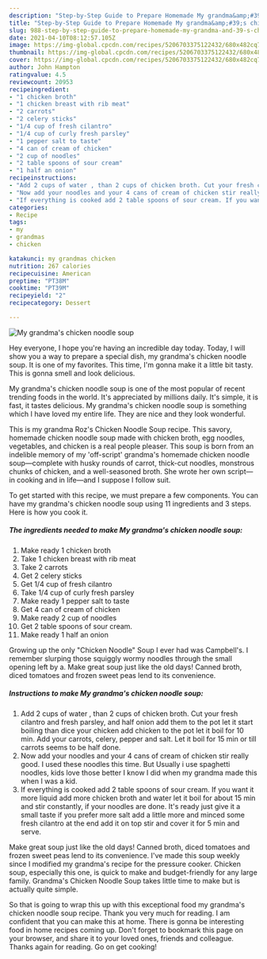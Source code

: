 ```yaml
---
description: "Step-by-Step Guide to Prepare Homemade My grandma&amp;#39;s chicken noodle soup"
title: "Step-by-Step Guide to Prepare Homemade My grandma&amp;#39;s chicken noodle soup"
slug: 988-step-by-step-guide-to-prepare-homemade-my-grandma-and-39-s-chicken-noodle-soup
date: 2021-04-10T08:12:57.105Z
image: https://img-global.cpcdn.com/recipes/5206703375122432/680x482cq70/my-grandmas-chicken-noodle-soup-recipe-main-photo.jpg
thumbnail: https://img-global.cpcdn.com/recipes/5206703375122432/680x482cq70/my-grandmas-chicken-noodle-soup-recipe-main-photo.jpg
cover: https://img-global.cpcdn.com/recipes/5206703375122432/680x482cq70/my-grandmas-chicken-noodle-soup-recipe-main-photo.jpg
author: John Hampton
ratingvalue: 4.5
reviewcount: 20953
recipeingredient:
- "1 chicken broth"
- "1 chicken breast with rib meat"
- "2 carrots"
- "2 celery sticks"
- "1/4 cup of fresh cilantro"
- "1/4 cup of curly fresh parsley"
- "1 pepper salt to taste"
- "4 can of cream of chicken"
- "2 cup of noodles"
- "2 table spoons of sour cream"
- "1 half an onion"
recipeinstructions:
- "Add 2 cups of water , than 2 cups of chicken broth. Cut your fresh cilantro and fresh parsley, and half onion add them to the pot let it start boiling than dice your chicken add chicken to the pot let it boil for 10 min. Add your carrots, celery, pepper and salt. Let it boil for 15 min or till carrots seems to be half done."
- "Now add your noodles and your 4 cans of cream of chicken stir really good. I used these noodles this time. But  Usually i use spaghetti noodles, kids love those better I know I did when my grandma made this when I was a kid."
- "If everything is cooked add 2 table spoons of sour cream. If you want it more liquid add more chicken broth and water let it boil for about 15 min and stir constantly,  if your noodles are done. It&#39;s ready just give it a small taste if you prefer more salt add a little more and minced some fresh cilantro at the end add it on top stir and cover it for 5 min and serve."
categories:
- Recipe
tags:
- my
- grandmas
- chicken

katakunci: my grandmas chicken 
nutrition: 267 calories
recipecuisine: American
preptime: "PT38M"
cooktime: "PT39M"
recipeyield: "2"
recipecategory: Dessert

---
```



![My grandma&#39;s chicken noodle soup](https://img-global.cpcdn.com/recipes/5206703375122432/680x482cq70/my-grandmas-chicken-noodle-soup-recipe-main-photo.jpg)

Hey everyone, I hope you're having an incredible day today. Today, I will show you a way to prepare a special dish, my grandma&#39;s chicken noodle soup. It is one of my favorites. This time, I'm gonna make it a little bit tasty. This is gonna smell and look delicious.

My grandma&#39;s chicken noodle soup is one of the most popular of recent trending foods in the world. It's appreciated by millions daily. It's simple, it is fast, it tastes delicious. My grandma&#39;s chicken noodle soup is something which I have loved my entire life. They are nice and they look wonderful.

This is my grandma Roz&#39;s Chicken Noodle Soup recipe. This savory, homemade chicken noodle soup made with chicken broth, egg noodles, vegetables, and chicken is a real people pleaser. This soup is born from an indelible memory of my &#39;off-script&#39; grandma&#39;s homemade chicken noodle soup—complete with husky rounds of carrot, thick-cut noodles, monstrous chunks of chicken, and a well-seasoned broth. She wrote her own script—in cooking and in life—and I suppose I follow suit.


To get started with this recipe, we must prepare a few components. You can have my grandma&#39;s chicken noodle soup using 11 ingredients and 3 steps. Here is how you cook it.

<!--inarticleads1-->

##### The ingredients needed to make My grandma&#39;s chicken noodle soup:

1. Make ready 1 chicken broth
1. Take 1 chicken breast with rib meat
1. Take 2 carrots
1. Get 2 celery sticks
1. Get 1/4 cup of fresh cilantro
1. Take 1/4 cup of curly fresh parsley
1. Make ready 1 pepper salt to taste
1. Get 4 can of cream of chicken
1. Make ready 2 cup of noodles
1. Get 2 table spoons of sour cream.
1. Make ready 1 half an onion


Growing up the only &#34;Chicken Noodle&#34; Soup I ever had was Campbell&#39;s. I remember slurping those squiggly wormy noodles through the small opening left by a. Make great soup just like the old days! Canned broth, diced tomatoes and frozen sweet peas lend to its convenience. 

<!--inarticleads2-->

##### Instructions to make My grandma&#39;s chicken noodle soup:

1. Add 2 cups of water , than 2 cups of chicken broth. Cut your fresh cilantro and fresh parsley, and half onion add them to the pot let it start boiling than dice your chicken add chicken to the pot let it boil for 10 min. Add your carrots, celery, pepper and salt. Let it boil for 15 min or till carrots seems to be half done.
1. Now add your noodles and your 4 cans of cream of chicken stir really good. I used these noodles this time. But  Usually i use spaghetti noodles, kids love those better I know I did when my grandma made this when I was a kid.
1. If everything is cooked add 2 table spoons of sour cream. If you want it more liquid add more chicken broth and water let it boil for about 15 min and stir constantly,  if your noodles are done. It&#39;s ready just give it a small taste if you prefer more salt add a little more and minced some fresh cilantro at the end add it on top stir and cover it for 5 min and serve.


Make great soup just like the old days! Canned broth, diced tomatoes and frozen sweet peas lend to its convenience. I&#39;ve made this soup weekly since I modified my grandma&#39;s recipe for the pressure cooker. Chicken soup, especially this one, is quick to make and budget-friendly for any large family. Grandma&#39;s Chicken Noodle Soup takes little time to make but is actually quite simple. 

So that is going to wrap this up with this exceptional food my grandma&#39;s chicken noodle soup recipe. Thank you very much for reading. I am confident that you can make this at home. There is gonna be interesting food in home recipes coming up. Don't forget to bookmark this page on your browser, and share it to your loved ones, friends and colleague. Thanks again for reading. Go on get cooking!
